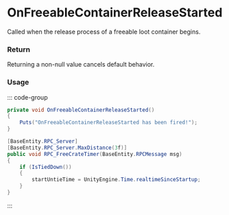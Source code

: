 # OnFreeableContainerReleaseStarted
<Badge type="info" text="Entity"/><Badge type="danger" text="Carbon Compatible"/><Badge type="warning" text="Oxide Compatible"/>
Called when the release process of a freeable loot container begins.

### Return
Returning a non-null value cancels default behavior.

### Usage
::: code-group
```csharp [Example]
private void OnFreeableContainerReleaseStarted()
{
	Puts("OnFreeableContainerReleaseStarted has been fired!");
}
```
```csharp [Source — Assembly-CSharp @ FreeableLootContainer]
[BaseEntity.RPC_Server]
[BaseEntity.RPC_Server.MaxDistance(3f)]
public void RPC_FreeCrateTimer(BaseEntity.RPCMessage msg)
{
	if (IsTiedDown())
	{
		startUntieTime = UnityEngine.Time.realtimeSinceStartup;
	}
}

```
:::
